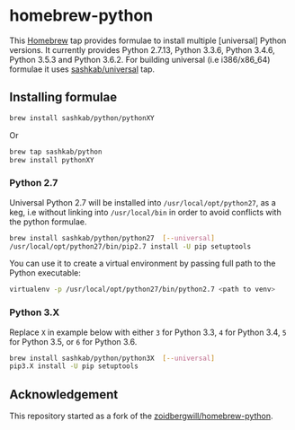 # homebrew-python

This [Homebrew](http://brew.sh) tap provides formulae to install multiple [universal] Python versions. It currently provides Python 2.7.13, Python 3.3.6, Python 3.4.6, Python 3.5.3 and Python 3.6.2. For building universal (i.e i386/x86_64) formulae it uses [sashkab/universal](https://github.com/sashkab/homebrew-universal) tap.

## Installing formulae

```bash
brew install sashkab/python/pythonXY
```

Or

```bash
brew tap sashkab/python
brew install pythonXY
```

### Python 2.7

Universal Python 2.7 will be installed into `/usr/local/opt/python27`, as a keg, i.e without linking into `/usr/local/bin` in order to avoid conflicts with the python formulae.

```bash
brew install sashkab/python/python27  [--universal]
/usr/local/opt/python27/bin/pip2.7 install -U pip setuptools
```

You can use it to create a virtual environment by passing full path to the Python executable:

```bash
virtualenv -p /usr/local/opt/python27/bin/python2.7 <path to venv>
```

### Python 3.X

Replace `X` in example below with either `3` for Python 3.3, `4` for Python 3.4, `5` for Python 3.5, or `6` for Python 3.6.

```bash
brew install sashkab/python/python3X  [--universal]
pip3.X install -U pip setuptools
```

## Acknowledgement

This repository started as a fork of the [zoidbergwill/homebrew-python][1].

[1]: https://github.com/zoidbergwill/homebrew-python
